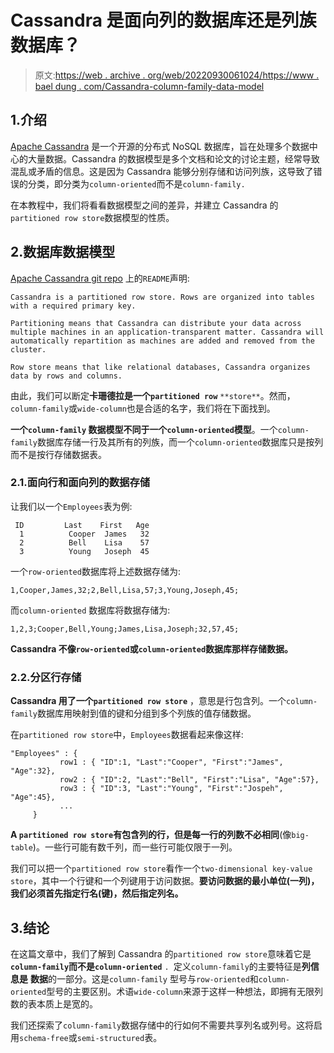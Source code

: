 # Cassandra 是面向列的数据库还是列族数据库？

> 原文:[https://web . archive . org/web/20220930061024/https://www . bael dung . com/Cassandra-column-family-data-model](https://web.archive.org/web/20220930061024/https://www.baeldung.com/cassandra-column-family-data-model)

## 1.介绍

[Apache Cassandra](/web/20220627181546/https://www.baeldung.com/cassandra-with-java) 是一个开源的分布式 NoSQL 数据库，旨在处理多个数据中心的大量数据。Cassandra 的数据模型是多个文档和论文的讨论主题，经常导致混乱或矛盾的信息。这是因为 Cassandra 能够分别存储和访问列族，这导致了错误的分类，即分类为`column-oriented`而不是`column-family.`

在本教程中，我们将看看数据模型之间的差异，并建立 Cassandra 的`partitioned row store`数据模型的性质。

## 2.数据库数据模型

[Apache Cassandra git repo](https://web.archive.org/web/20220627181546/https://github.com/apache/cassandra) 上的`README`声明:

```
Cassandra is a partitioned row store. Rows are organized into tables with a required primary key.

Partitioning means that Cassandra can distribute your data across multiple machines in an application-transparent matter. Cassandra will automatically repartition as machines are added and removed from the cluster.

Row store means that like relational databases, Cassandra organizes data by rows and columns.
```

由此，我们可以断定**卡珊德拉是一个`partitioned row`** `**store**`。然而，`column-family`或`wide-column`也是合适的名字，我们将在下面找到。

**一个`column-family` 数据模型不同于一个`column-oriented`模型**。一个`column-family`数据库存储一行及其所有的列族，而一个`column-oriented`数据库只是按列而不是按行存储数据表。

### 2.1.面向行和面向列的数据存储

让我们以一个`Employees`表为例:

```
 ID         Last    First   Age
  1          Cooper  James   32
  2          Bell    Lisa    57
  3          Young   Joseph  45
```

一个`row-oriented`数据库将上述数据存储为:

```
1,Cooper,James,32;2,Bell,Lisa,57;3,Young,Joseph,45;
```

而`column-oriented` 数据库将数据存储为:

```
1,2,3;Cooper,Bell,Young;James,Lisa,Joseph;32,57,45;
```

**Cassandra 不像`row-oriented`或`column-oriented`数据库那样存储数据。**

### 2.2.分区行存储

**Cassandra 用了一个`partitioned row store`** ，意思是行包含列。一个`column-family`数据库用映射到值的键和分组到多个列族的值存储数据。

在`partitioned row store`中，`Employees`数据看起来像这样:

```
"Employees" : {
           row1 : { "ID":1, "Last":"Cooper", "First":"James", "Age":32},
           row2 : { "ID":2, "Last":"Bell", "First":"Lisa", "Age":57},
           row3 : { "ID":3, "Last":"Young", "First":"Jospeh", "Age":45},
           ...
     }
```

**A `partitioned row store`有包含列的行，但是每一行的列数不必相同**(像`big-table`)。一些行可能有数千列，而一些行可能仅限于一列。

我们可以把一个`partitioned row store`看作一个`two-dimensional key-value store`，其中一个行键和一个列键用于访问数据。**要访问数据的最小单位(一列)，我们必须首先指定行名(键)，然后指定列名。**

## 3.结论

在这篇文章中，我们了解到 Cassandra 的`partitioned row store`意味着它是 **`column-family`而不是`column-oriented`** `. `定义`column-family`的主要特征是**列信息是** **数据**的一部分。这是`column-family` 型号与`row-oriented`和`column-oriented`型号的主要区别。术语`wide-column`来源于这样一种想法，即拥有无限列数的表本质上是宽的。

我们还探索了`column-family`数据存储中的行如何不需要共享列名或列号。这将启用`schema-free`或`semi-structured`表。